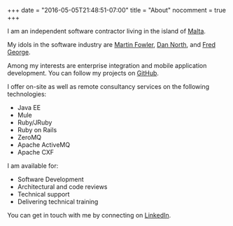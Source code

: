 +++
date = "2016-05-05T21:48:51-07:00"
title = "About"
nocomment = true
+++

I am an independent software contractor living in the island of [Malta](https://en.wikipedia.org/wiki/Malta).

My idols in the software industry are [Martin Fowler](http://martinfowler.com/), [Dan North](http://dannorth.net/), and [Fred George](https://twitter.com/fgeorge52).

Among my interests are enterprise integration and mobile application development. You can follow my projects on [GitHub](https://github.com/claudemamo).

I offer on-site as well as remote consultancy services on the following technologies:

* Java EE
* Mule
* Ruby/JRuby
* Ruby on Rails
* ZeroMQ
* Apache ActiveMQ
* Apache CXF

I am available for:

* Software Development
* Architectural and code reviews
* Technical support
* Delivering technical training

You can get in touch with me by connecting on [LinkedIn](https://mt.linkedin.com/in/claudemamo).
